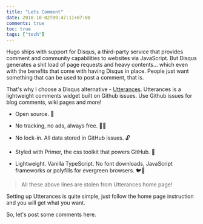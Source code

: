 ```yaml
---
title: "Lets Comment"
date: 2018-10-02T09:47:11+07:00
comments: true
toc: true
tags: ["tech"]
---
```


Hugo ships with support for Disqus, a third-party service that provides comment and community capabilities to websites via JavaScript. But Disqus generates a shit load of page requests and heavy contents... which even with the benefits that come with having Disqus in place. People just want something that can be used to post a comment, that is.

That's why I choose a Disqus alternative - [Utterances](https://utteranc.es/). Utterances is a lightweight comments widget built on Github issues. Use Github issues for blog comments, wiki pages and more!

- Open source. 🙌

- No tracking, no ads, always free. 📡🚫

- No lock-in. All data stored in GitHub issues. 🔓

- Styled with Primer, the css toolkit that powers GitHub. 💅

- Lightweight. Vanilla TypeScript. No font downloads, JavaScript frameworks or polyfills for evergreen browsers. 🐦🌲

> All these above lines are stolen from Utterances home page!

Setting up Utterances is quite simple, just follow the home page instruction and you will get what you want.

So, let's post some comments here.
